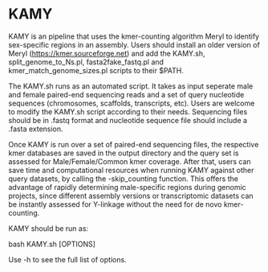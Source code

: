 # KAMY
KAMY is an pipeline that uses the kmer-counting algorithm Meryl to identify sex-specific regions in an assembly. 
Users should install an older version of Meryl (https://kmer.sourceforge.net) and add the KAMY.sh, split_genome_to_Ns.pl, fasta2fake_fastq.pl and kmer_match_genome_sizes.pl scripts to their $PATH.

The KAMY.sh runs as an automated script. It takes as input seperate male and female paired-end sequencing reads and a set of query nucleotide sequences (chromosomes, scaffolds, transcripts, etc). 
Users are welcome to modify the KAMY.sh script according to their needs. 
Sequencing files should be in .fastq format and nucleotide sequence file should include a .fasta extension.

Once KAMY is run over a set of paired-end sequencing files, the respective kmer databases are saved in the output directory and the query set is assessed for Male/Female/Common kmer coverage. 
After that, users can save time and computational resources when running KAMY against other query datasets, by calling the -skip_counting function. 
This offers the advantage of rapidly determining male-specific regions during genomic projects, since different assembly versions or transcriptomic datasets can be instantly assessed for Y-linkage without the need for de novo kmer-counting.

KAMY should be run as:

bash KAMY.sh [OPTIONS]

Use -h to see the full list of options.
